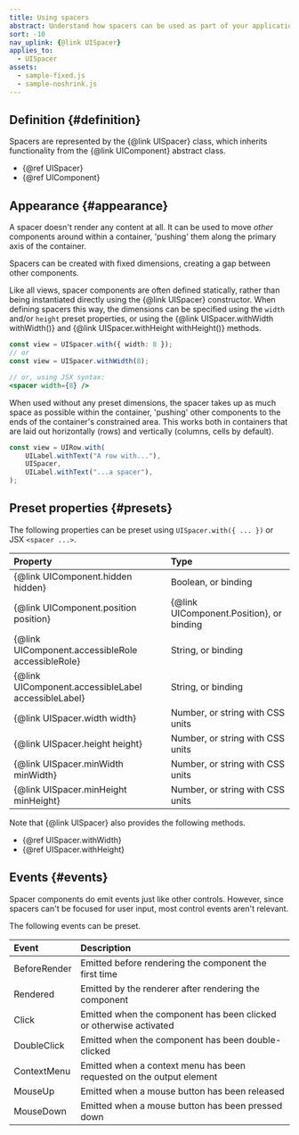 ```yaml
---
title: Using spacers
abstract: Understand how spacers can be used as part of your application UI
sort: -10
nav_uplink: {@link UISpacer}
applies_to:
  - UISpacer
assets:
  - sample-fixed.js
  - sample-noshrink.js
---
```


## Definition {#definition}

Spacers are represented by the {@link UISpacer} class, which inherits functionality from the {@link UIComponent} abstract class.

- {@ref UISpacer}
- {@ref UIComponent}

## Appearance {#appearance}

A spacer doesn't render any content at all. It can be used to move _other_ components around within a container, 'pushing' them along the primary axis of the container.

Spacers can be created with fixed dimensions, creating a gap between other components.

<!--{{iframesample js="./sample-fixed.js"}}-->

Like all views, spacer components are often defined statically, rather than being instantiated directly using the {@link UISpacer} constructor. When defining spacers this way, the dimensions can be specified using the `width` and/or `height` preset properties, or using the {@link UISpacer.withWidth withWidth()} and {@link UISpacer.withHeight withHeight()} methods.

```ts
const view = UISpacer.with({ width: 8 });
// or
const view = UISpacer.withWidth(8);
```

```jsx
// or, using JSX syntax:
<spacer width={8} />
```

When used without any preset dimensions, the spacer takes up as much space as possible within the container, 'pushing' other components to the ends of the container's constrained area. This works both in containers that are laid out horizontally (rows) and vertically (columns, cells by default).

<!--{{iframesample js="./sample-noshrink.js" short }}-->

```ts
const view = UIRow.with(
	UILabel.withText("A row with..."),
	UISpacer,
	UILabel.withText("...a spacer"),
);
```

## Preset properties {#presets}

The following properties can be preset using `UISpacer.with({ ... })` or JSX `<spacer ...>`.

| Property                                            | Type                                     |
| :-------------------------------------------------- | :--------------------------------------- |
| {@link UIComponent.hidden hidden}                   | Boolean, or binding                      |
| {@link UIComponent.position position}               | {@link UIComponent.Position}, or binding |
| {@link UIComponent.accessibleRole accessibleRole}   | String, or binding                       |
| {@link UIComponent.accessibleLabel accessibleLabel} | String, or binding                       |
| {@link UISpacer.width width}                        | Number, or string with CSS units         |
| {@link UISpacer.height height}                      | Number, or string with CSS units         |
| {@link UISpacer.minWidth minWidth}                  | Number, or string with CSS units         |
| {@link UISpacer.minHeight minHeight}                | Number, or string with CSS units         |

Note that {@link UISpacer} also provides the following methods.

- {@ref UISpacer.withWidth}
- {@ref UISpacer.withHeight}

## Events {#events}

Spacer components do emit events just like other controls. However, since spacers can't be focused for user input, most control events aren't relevant.

The following events can be preset.

| Event        | Description                                                          |
| :----------- | :------------------------------------------------------------------- |
| BeforeRender | Emitted before rendering the component the first time                |
| Rendered     | Emitted by the renderer after rendering the component                |
| Click        | Emitted when the component has been clicked or otherwise activated   |
| DoubleClick  | Emitted when the component has been double-clicked                   |
| ContextMenu  | Emitted when a context menu has been requested on the output element |
| MouseUp      | Emitted when a mouse button has been released                        |
| MouseDown    | Emitted when a mouse button has been pressed down                    |
